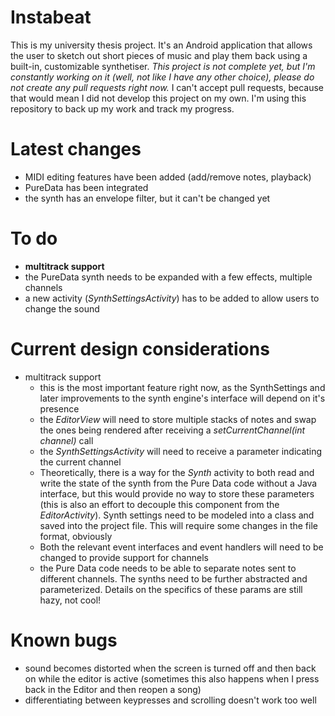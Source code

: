 # Instabeat

This is my university thesis project. It's an Android application that allows the user to sketch out short pieces of music and play them 
back using a built-in, customizable synthetiser. *This project is not complete yet, but I'm constantly working on it (well, not like I have
any other choice), please do not create any pull requests right now.* I can't accept pull requests, because that would mean I did not
develop this project on my own. I'm using this repository to back up my work and track my progress.

# Latest changes
- MIDI editing features have been added (add/remove notes, playback)
- PureData has been integrated
- the synth has an envelope filter, but it can't be changed yet

# To do
- **multitrack support**
- the PureData synth needs to be expanded with a few effects, multiple channels
- a new activity (*SynthSettingsActivity*) has to be added to allow users to change the sound

# Current design considerations
- multitrack support
  - this is the most important feature right now, as the SynthSettings and later improvements to the synth engine's interface will depend on it's presence
  - the *EditorView* will need to store multiple stacks of notes and swap the ones being rendered after receiving a *setCurrentChannel(int channel)* call
  - the *SynthSettingsActivity* will need to receive a parameter indicating the current channel
  - Theoretically, there is a way for the *Synth* activity to both read and write the state of the synth from the Pure Data code without a Java interface, but this would provide no way to store these parameters (this is also an effort to decouple this component from the *EditorActivity*). Synth settings need to be modeled into a class and saved into the project file. This will require some changes in the file format, obviously
  - Both the relevant event interfaces and event handlers will need to be changed to provide support for channels
  - the Pure Data code needs to be able to separate notes sent to different channels. The synths need to be further abstracted and parameterized. Details on the specifics of these params are still hazy, not cool!

# Known bugs
- sound becomes distorted when the screen is turned off and then back on while the editor is
active (sometimes this also happens when I press back in the Editor and then reopen a song)
- differentiating between keypresses and scrolling doesn't work too well
